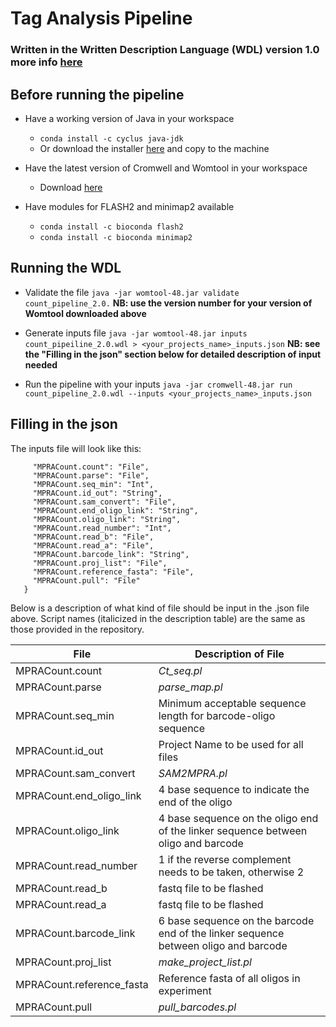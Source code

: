 # Tag Analysis Pipeline
### Written in the Written Description Language (WDL) version 1.0 more info [here](https://github.com/openwdl/wdl)

## Before running the pipeline
* Have a working version of Java in your workspace
  * `conda install -c cyclus java-jdk`
  * Or download the installer [here](https://www.java.com/en/download/manual.jsp) and copy to the machine

* Have the latest version of Cromwell and Womtool in your workspace
  * Download [here](https://github.com/broadinstitute/cromwell/releases/tag/48)
  
* Have modules for FLASH2 and minimap2 available
  * `conda install -c bioconda flash2 `
  * `conda install -c bioconda minimap2`

## Running the WDL
* Validate the file
  `java -jar womtool-48.jar validate count_pipeline_2.0.`
  **NB: use the version number for your version of Womtool downloaded above**

* Generate inputs file
  `java -jar womtool-48.jar inputs count_pipeiline_2.0.wdl > <your_projects_name>_inputs.json`
  **NB: see the "Filling in the json" section below for detailed description of input needed**
 
* Run the pipeline with your inputs
  `java -jar cromwell-48.jar run count_pipeline_2.0.wdl --inputs <your_projects_name>_inputs.json`
  
## Filling in the json
The inputs file will look like this:
  ```{
       "MPRACount.count": "File",
       "MPRACount.parse": "File",
       "MPRACount.seq_min": "Int",
       "MPRACount.id_out": "String",
       "MPRACount.sam_convert": "File",
       "MPRACount.end_oligo_link": "String",
       "MPRACount.oligo_link": "String",
       "MPRACount.read_number": "Int",
       "MPRACount.read_b": "File",
       "MPRACount.read_a": "File",
       "MPRACount.barcode_link": "String",
       "MPRACount.proj_list": "File",
       "MPRACount.reference_fasta": "File",
       "MPRACount.pull": "File"
     }
 ```

Below is a description of what kind of file should be input in the .json file above. Script names (italicized in the description table) are the same as those provided in the repository.


**File** | **Description of File**
-------- | -----------------------
MPRACount.count           | _Ct_seq.pl_
MPRACount.parse           | _parse_map.pl_
MPRACount.seq_min         | Minimum acceptable sequence length for barcode-oligo sequence
MPRACount.id_out          | Project Name to be used for all files
MPRACount.sam_convert     | _SAM2MPRA.pl_
MPRACount.end_oligo_link  | 4 base sequence to indicate the end of the oligo
MPRACount.oligo_link      | 4 base sequence on the oligo end of the linker sequence between oligo and barcode
MPRACount.read_number     | 1 if the reverse complement needs to be taken, otherwise 2
MPRACount.read_b          | fastq file to be flashed
MPRACount.read_a          | fastq file to be flashed
MPRACount.barcode_link    | 6 base sequence on the barcode end of the linker sequence between oligo and barcode
MPRACount.proj_list       | _make_project_list.pl_
MPRACount.reference_fasta | Reference fasta of all oligos in experiment
  MPRACount.pull            | _pull_barcodes.pl_
